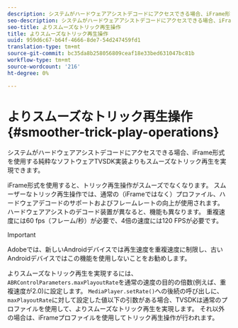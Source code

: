 ```yaml
---
description: システムがハードウェアアシストデコードにアクセスできる場合、iFrame形式を使用する純粋なソフトウェアTVSDK実装よりもスムーズなトリック再生を実現できます。
seo-description: システムがハードウェアアシストデコードにアクセスできる場合、iFrame形式を使用する純粋なソフトウェアTVSDK実装よりもスムーズなトリック再生を実現できます。
seo-title: よりスムーズなトリック再生操作
title: よりスムーズなトリック再生操作
uuid: 959d6c67-b64f-4666-8de7-54d247459fd1
translation-type: tm+mt
source-git-commit: bc35da8b258056809ceaf18e33bed631047bc81b
workflow-type: tm+mt
source-wordcount: '216'
ht-degree: 0%

---
```



# よりスムーズなトリック再生操作{#smoother-trick-play-operations}

システムがハードウェアアシストデコードにアクセスできる場合、iFrame形式を使用する純粋なソフトウェアTVSDK実装よりもスムーズなトリック再生を実現できます。

<!--<a id="section_3DBFD7A3D1C7453096D3D3885E786263"></a>-->

iFrame形式を使用すると、トリック再生操作がスムーズでなくなります。 スムーザーなトリック再生操作では、通常の（iFrameではなく）プロファイル、ハードウェアデコードのサポートおよびフレームレートの向上が使用されます。 ハードウェアアシストのデコード装置が異なると、機能も異なります。 重複速度には60 fps（フレーム/秒）が必要で、4倍の速度には120 FPSが必要です。

>[!IMPORTANT]
>
>Adobeでは、新しいAndroidデバイスでは再生速度を重複速度に制限し、古いAndroidデバイスではこの機能を使用しないことをお勧めします。

よりスムーズなトリック再生を実現するには、`ABRControlParameters.maxPlayoutRate`を通常の速度の目的の倍数(例えば、重複速度が2.0)に設定します。 `MediaPlayer.setRate()`への後続の呼び出しに、`maxPlayoutRate`に対して設定した値以下の引数がある場合、TVSDKは通常のプロファイルを使用して、よりスムーズなトリック再生を実現します。 それ以外の場合は、iFrameプロファイルを使用してトリック再生操作が行われます。